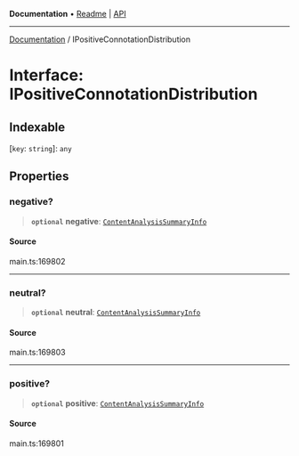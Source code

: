 **Documentation** • [Readme](../README.md) \| [API](../globals.md)

***

[Documentation](../README.md) / IPositiveConnotationDistribution

# Interface: IPositiveConnotationDistribution

## Indexable

 \[`key`: `string`\]: `any`

## Properties

### negative?

> **`optional`** **negative**: [`ContentAnalysisSummaryInfo`](../classes/ContentAnalysisSummaryInfo.md)

#### Source

main.ts:169802

***

### neutral?

> **`optional`** **neutral**: [`ContentAnalysisSummaryInfo`](../classes/ContentAnalysisSummaryInfo.md)

#### Source

main.ts:169803

***

### positive?

> **`optional`** **positive**: [`ContentAnalysisSummaryInfo`](../classes/ContentAnalysisSummaryInfo.md)

#### Source

main.ts:169801

